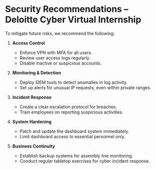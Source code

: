 # Security Recommendations – Deloitte Cyber Virtual Internship

To mitigate future risks, we recommend the following:

1. **Access Control**
   - Enforce VPN with MFA for all users.
   - Review user access logs regularly.
   - Disable inactive or suspicious accounts.

2. **Monitoring & Detection**
   - Deploy SIEM tools to detect anomalies in log activity.
   - Set up alerts for unusual IP requests, even within private ranges.

3. **Incident Response**
   - Create a clear escalation protocol for breaches.
   - Train employees on reporting suspicious activities.

4. **System Hardening**
   - Patch and update the dashboard system immediately.
   - Limit dashboard access to essential personnel only.

5. **Business Continuity**
   - Establish backup systems for assembly line monitoring.
   - Conduct regular tabletop exercises for cyber incident response.
